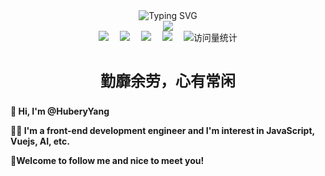 <div align="center">
  <!-- dynamic typing effect 动态打字效果 -->
  <div align="center">
    <img src="https://readme-typing-svg.demolab.com?font=Pixelify+Sans&size=25&pause=1000&center=true&vCenter=true&random=false&width=435&lines=console.log(%22Hello%2C+world!%22)" alt="Typing SVG" />
  </div>

  <img src="https://cdn.jsdelivr.net/gh/sun0225SUN/sun0225SUN/assets/images/coding.gif" />

  <br>

  <!-- profile logo 徽标 -->
  <div align="center">
    <a href="https://huberyyang.gitee.io/my-blog-new/" target="_blank"><img src="https://img.shields.io/badge/Blog-博客-blue" /></a>&emsp;
    <a href="https://huberyyang.gitee.io/my-personal-website/#/" target="_blank"><img src="https://img.shields.io/badge/前端森林-导航-blue" /></a>&emsp;
    <a href="https://www.mochenghualei.com.cn:82/" target="_blank"><img src="https://img.shields.io/badge/Music-音乐-aac56d" /></a>&emsp;
    <a href="https://space.bilibili.com/278851804?spm_id_from=333.999.0.0" target="_blank"><img src="https://img.shields.io/badge/Bilibili-B站-ff69b4" /></a>&emsp;
    <img src="https://komarev.com/ghpvc/?username=Hub-yang&label=Views&color=0e75b6&style=flat" alt="访问量统计" />
  </div>
  
  <br>

  <p style="font-size:24px;"><b>勤靡余劳，心有常闲</b></p>
</div>

**👋 Hi, I'm @HuberyYang**

**🧑‍💻 I'm a front-end development engineer and I'm interest in JavaScript, Vuejs, AI, etc.**

**🌟Welcome to follow me and nice to meet you!**
